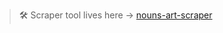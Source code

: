 > 🛠 Scraper tool lives here → [nouns-art-scraper](https://github.com/your-username/nouns-art-scraper)

